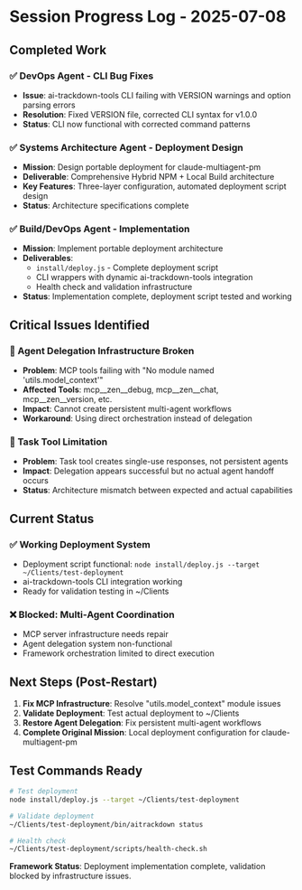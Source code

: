 # Session Progress Log - 2025-07-08

## Completed Work

### ✅ DevOps Agent - CLI Bug Fixes
- **Issue**: ai-trackdown-tools CLI failing with VERSION warnings and option parsing errors
- **Resolution**: Fixed VERSION file, corrected CLI syntax for v1.0.0
- **Status**: CLI now functional with corrected command patterns

### ✅ Systems Architecture Agent - Deployment Design  
- **Mission**: Design portable deployment for claude-multiagent-pm
- **Deliverable**: Comprehensive Hybrid NPM + Local Build architecture
- **Key Features**: Three-layer configuration, automated deployment script design
- **Status**: Architecture specifications complete

### ✅ Build/DevOps Agent - Implementation
- **Mission**: Implement portable deployment architecture
- **Deliverables**: 
  - `install/deploy.js` - Complete deployment script
  - CLI wrappers with dynamic ai-trackdown-tools integration
  - Health check and validation infrastructure
- **Status**: Implementation complete, deployment script tested and working

## Critical Issues Identified

### 🚨 Agent Delegation Infrastructure Broken
- **Problem**: MCP tools failing with "No module named 'utils.model_context'"
- **Affected Tools**: mcp__zen__debug, mcp__zen__chat, mcp__zen__version, etc.
- **Impact**: Cannot create persistent multi-agent workflows
- **Workaround**: Using direct orchestration instead of delegation

### 🚨 Task Tool Limitation
- **Problem**: Task tool creates single-use responses, not persistent agents
- **Impact**: Delegation appears successful but no actual agent handoff occurs
- **Status**: Architecture mismatch between expected and actual capabilities

## Current Status

### ✅ Working Deployment System
- Deployment script functional: `node install/deploy.js --target ~/Clients/test-deployment`
- ai-trackdown-tools CLI integration working
- Ready for validation testing in ~/Clients

### ❌ Blocked: Multi-Agent Coordination
- MCP server infrastructure needs repair
- Agent delegation system non-functional
- Framework orchestration limited to direct execution

## Next Steps (Post-Restart)

1. **Fix MCP Infrastructure**: Resolve "utils.model_context" module issues
2. **Validate Deployment**: Test actual deployment to ~/Clients
3. **Restore Agent Delegation**: Fix persistent multi-agent workflows
4. **Complete Original Mission**: Local deployment configuration for claude-multiagent-pm

## Test Commands Ready

```bash
# Test deployment
node install/deploy.js --target ~/Clients/test-deployment

# Validate deployment
~/Clients/test-deployment/bin/aitrackdown status

# Health check
~/Clients/test-deployment/scripts/health-check.sh
```

**Framework Status**: Deployment implementation complete, validation blocked by infrastructure issues.